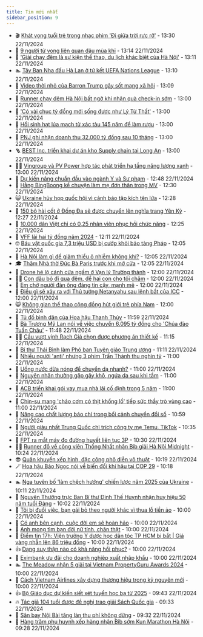 ```yaml
---
title: Tim mới nhất
sidebar_position: 9
---
```


<!-- vnexpress-tin-moi-nhat:START -->
- 🎬 [Khát vọng tuổi trẻ trong nhạc phim &#39;Đi giữa trời rực rỡ&#39;](https://vnexpress.net/khat-vong-tuoi-tre-trong-nhac-phim-di-giua-troi-ruc-ro-4818563.html) - 13:30 22/11/2024
- 🐎 [9 người tử vong liên quan đậu mùa khỉ](https://vnexpress.net/9-nguoi-tu-vong-lien-quan-dau-mua-khi-4819330.html) - 13:14 22/11/2024
- 🦍 [&#39;Giải chạy đêm là sự kiện thể thao, du lịch khác biệt của Hà Nội&#39;](https://vnexpress.net/giai-chay-dem-la-su-kien-the-thao-du-lich-khac-biet-cua-ha-noi-4819314.html) - 13:11 22/11/2024
- 🏊 [Tây Ban Nha đấu Hà Lan ở tứ kết UEFA Nations League](https://vnexpress.net/tay-ban-nha-dau-ha-lan-o-tu-ket-uefa-nations-league-4819339.html) - 13:10 22/11/2024
- 🎊 [Video thời nhỏ của Barron Trump gây sốt mạng xã hội](https://vnexpress.net/video-thoi-nho-cua-barron-trump-gay-sot-mang-xa-hoi-4819251.html) - 13:09 22/11/2024
- 🎃 [Runner chạy đêm Hà Nội bất ngờ khi nhận quà check-in sớm](https://vnexpress.net/runner-chay-dem-ha-noi-bat-ngo-khi-nhan-qua-check-in-som-4819338.html) - 13:00 22/11/2024
- 🧰 [&#39;Có vài chục tỷ đồng mới sống được như  Lý Tử Thất&#39;](https://vnexpress.net/co-vai-chuc-ty-dong-moi-song-duoc-nhu-ly-tu-that-4819271.html) - 13:00 22/11/2024
- 🔭 [Hồi sinh hạt lúa mạch từ xác tàu 145 năm để làm rượu](https://vnexpress.net/hoi-sinh-hat-lua-mach-tu-xac-tau-145-nam-de-lam-ruou-4819226.html) - 13:00 22/11/2024
- 🫶 [PNJ ghi nhận doanh thu 32.000 tỷ đồng sau 10 tháng](https://vnexpress.net/pnj-ghi-nhan-doanh-thu-32-000-ty-dong-sau-10-thang-4819332.html) - 13:00 22/11/2024
- 🪜 [BEST Inc. triển khai dự án kho Supply chain tại Long An](https://vnexpress.net/best-inc-trien-khai-du-an-kho-supply-chain-tai-long-an-4819267.html) - 13:00 22/11/2024
- 👨‍🏫 [Vingroup và PV Power hợp tác phát triển hạ tầng năng lượng xanh](https://vnexpress.net/vingroup-va-pv-power-hop-tac-phat-trien-ha-tang-nang-luong-xanh-4819237.html) - 13:00 22/11/2024
- 🎊 [Dự kiến nâng chuẩn đầu vào ngành Y và Sư phạm](https://vnexpress.net/du-kien-nang-chuan-dau-vao-nganh-y-va-su-pham-4819325.html) - 12:48 22/11/2024
- 🎊 [Hằng BingBoong kể chuyện làm mẹ đơn thân trong MV](https://vnexpress.net/hang-bingboong-ke-chuyen-lam-me-don-than-trong-mv-4818626.html) - 12:30 22/11/2024
- 😺 [Ukraine hủy họp quốc hội vì cảnh báo tập kích tên lửa](https://vnexpress.net/ukraine-huy-hop-quoc-hoi-vi-canh-bao-tap-kich-ten-lua-4819329.html) - 12:28 22/11/2024
- 🐘 [150 bộ hài cốt ở Đống Đa sẽ được chuyển lên nghĩa trang Yên Kỳ](https://vnexpress.net/150-bo-hai-cot-o-dong-da-se-duoc-chuyen-len-nghia-trang-yen-ky-4819324.html) - 12:27 22/11/2024
- 🌁 [10.000 dân Việt chỉ có 0,25 nhân viên phục hồi chức năng](https://vnexpress.net/10-000-dan-viet-chi-co-0-25-nhan-vien-phuc-hoi-chuc-nang-4819270.html) - 12:25 22/11/2024
- 🐲 [VFF lãi hai tỷ đồng năm 2024](https://vnexpress.net/vff-lai-hai-ty-dong-nam-2024-4819323.html) - 12:11 22/11/2024
- 🤓 [Báu vật quốc gia 7,3 triệu USD bị cướp khỏi bảo tàng Pháp](https://vnexpress.net/bau-vat-quoc-gia-7-3-trieu-usd-bi-cuop-khoi-bao-tang-phap-4819319.html) - 12:05 22/11/2024
- 💪 [Hà Nội làm gì để giảm thiểu ô nhiễm không khí?](https://vnexpress.net/ha-noi-lam-gi-de-giam-thieu-o-nhiem-khong-khi-4818893.html) - 12:05 22/11/2024
- 🎓 [Thăm Nhà thờ Đức Bà Paris trước khi mở cửa](https://vnexpress.net/tham-nha-tho-duc-ba-paris-truoc-khi-mo-cua-4819065.html) - 12:05 22/11/2024
- 🫣 [Drone hé lộ cánh cửa ngầm ở Vạn lý Trường thành](https://vnexpress.net/drone-he-lo-canh-cua-ngam-o-van-ly-truong-thanh-4819265.html) - 12:00 22/11/2024
- 🧑‍💻 [Con dâu bỏ đi qua đêm, để hai con cho tôi chăm](https://vnexpress.net/con-dau-bo-di-qua-dem-de-hai-con-cho-toi-cham-4819175.html) - 12:00 22/11/2024
- 🐲 [Em chờ người đàn ông đáng tin cậy, mạnh mẽ](https://vnexpress.net/em-cho-nguoi-dan-ong-dang-tin-cay-manh-me-4819076.html) - 12:00 22/11/2024
- 🌝 [Điều gì sẽ xảy ra với Thủ tướng Netanyahu sau lệnh bắt của ICC](https://vnexpress.net/dieu-gi-se-xay-ra-voi-thu-tuong-netanyahu-sau-lenh-bat-cua-icc-4818995.html) - 12:00 22/11/2024
- 😺 [Không gian thể thao cộng đồng hút giới trẻ phía Nam](https://vnexpress.net/khong-gian-the-thao-cong-dong-hut-gioi-tre-phia-nam-4816475.html) - 12:00 22/11/2024
- 🐎 [Tủ đồ bình dân của Hoa hậu Thanh Thủy](https://vnexpress.net/tu-do-binh-dan-cua-hoa-hau-thanh-thuy-4818350.html) - 11:59 22/11/2024
- 🎡 [Bà Trương Mỹ Lan nói về việc chuyển 6.095 tỷ đồng cho &#39;Chúa đảo Tuần Châu&#39;](https://vnexpress.net/ba-truong-my-lan-noi-ve-viec-chuyen-6-095-ty-dong-cho-chua-dao-tuan-chau-4819312.html) - 11:48 22/11/2024
- 👨‍🏫 [Cầu vượt vịnh Rạch Giá chọn được phương án thiết kế](https://vnexpress.net/cau-vuot-vinh-rach-gia-chon-duoc-phuong-an-thiet-ke-4819315.html) - 11:15 22/11/2024
- 🦆 [Bí thư Thái Bình làm Phó ban Tuyên giáo Trung ương](https://vnexpress.net/bi-thu-thai-binh-lam-pho-ban-tuyen-giao-trung-uong-4819313.html) - 11:11 22/11/2024
- 🚦 [Nhiều người &#39;anti&#39; nhưng 3 phim Trấn Thành thu nghìn tỷ](https://vnexpress.net/nhieu-nguoi-anti-nhung-3-phim-tran-thanh-thu-nghin-ty-4819191.html) - 11:00 22/11/2024
- 💫 [Uống nước dừa nóng để chuyển dạ nhanh?](https://vnexpress.net/uong-nuoc-dua-nong-de-chuyen-da-nhanh-4816554.html) - 11:00 22/11/2024
- 🎉 [Nguyên nhân thường gặp gây khô, ngứa da sau khi tắm](https://vnexpress.net/nguyen-nhan-thuong-gap-gay-kho-ngua-da-sau-khi-tam-4819233.html) - 11:00 22/11/2024
- 🌋 [ACB triển khai gói vay mua nhà lãi cố định trong 5 năm](https://vnexpress.net/acb-trien-khai-goi-vay-mua-nha-lai-co-dinh-trong-5-nam-4819139.html) - 11:00 22/11/2024
- 🤖 [Chin-su mang &#39;chảo cơm có thịt khổng lồ&#39; tiếp sức thầy trò vùng cao](https://vnexpress.net/chin-su-mang-chao-com-co-thit-khong-lo-tiep-suc-thay-tro-vung-cao-4818730.html) - 11:00 22/11/2024
- 🦏 [Nâng cao chất lượng báo chí trong bối cảnh chuyển đổi số](https://vnexpress.net/nang-cao-chat-luong-bao-chi-trong-boi-canh-chuyen-doi-so-4819294.html) - 10:59 22/11/2024
- 🦩 [Người giàu nhất Trung Quốc chỉ trích công ty mẹ Temu, TikTok](https://vnexpress.net/nguoi-giau-nhat-trung-quoc-chi-trich-cong-ty-me-temu-tiktok-4819216.html) - 10:35 22/11/2024
- 👺 [FPT ra mắt máy đo đường huyết liên tục 3P](https://vnexpress.net/fpt-ra-mat-may-do-duong-huyet-lien-tuc-3p-4819287.html) - 10:30 22/11/2024
- 🧑‍🏫 [Runner đổ về công viên Thống Nhất nhận Bib giải Hà Nội Midnight](https://vnexpress.net/runner-do-ve-cong-vien-thong-nhat-nhan-bib-giai-ha-noi-midnight-4819285.html) - 10:24 22/11/2024
- 😎 [Quân khuyển xếp hình, đặc công phô diễn võ thuật](https://vnexpress.net/quan-khuyen-xep-hinh-dac-cong-pho-dien-vo-thuat-4819224.html) - 10:19 22/11/2024
- 🪄 [Hoa hậu Bảo Ngọc nói về biến đổi khí hậu tại COP 29](https://vnexpress.net/hoa-hau-bao-ngoc-noi-ve-bien-doi-khi-hau-tai-cop-29-4818706.html) - 10:18 22/11/2024
- 🏊 [Nga tuyên bố &#39;làm chệch hướng&#39; chiến lược năm 2025 của Ukraine](https://vnexpress.net/nga-tuyen-bo-lam-chech-huong-chien-luoc-nam-2025-cua-ukraine-4819259.html) - 10:11 22/11/2024
- 💃 [Nguyên Thường trực Ban Bí thư Đinh Thế Huynh nhận huy hiệu 50 năm tuổi Đảng](https://vnexpress.net/nguyen-thuong-truc-ban-bi-thu-dinh-the-huynh-nhan-huy-hieu-50-nam-tuoi-dang-4819278.html) - 10:02 22/11/2024
- 🦆 [Tôi bị đuổi việc, bạn gái bỏ theo người khác vì thua lỗ tiền ảo](https://vnexpress.net/toi-bi-duoi-viec-ban-gai-bo-theo-nguoi-khac-vi-thua-lo-tien-ao-4819178.html) - 10:00 22/11/2024
- 🎊 [Có anh bên cạnh, cuộc đời em sẽ hoàn hảo](https://vnexpress.net/co-anh-ben-canh-cuoc-doi-em-se-hoan-hao-4819073.html) - 10:00 22/11/2024
- 👺 [Anh mong tìm bạn đời nữ tính, chân thật](https://vnexpress.net/anh-mong-tim-ban-doi-nu-tinh-chan-that-4819071.html) - 10:00 22/11/2024
- 🎡 [Điểm tin 17h: Viện trưởng Y dược học dân tộc TP HCM bị bắt | Giá vàng nhẫn lên 86 triệu đồng](https://vnexpress.net/diem-tin-17h-vien-truong-y-duoc-hoc-dan-toc-tp-hcm-bi-bat-gia-vang-nhan-len-86-trieu-dong-4819297.html) - 10:00 22/11/2024
- 👍 [Dạng suy thận nào có khả năng hồi phục?](https://vnexpress.net/dang-suy-than-nao-co-kha-nang-hoi-phuc-4819228.html) - 10:00 22/11/2024
- 🐎 [Eximbank ưu đãi cho doanh nghiệp xuất nhập khẩu](https://vnexpress.net/eximbank-uu-dai-cho-doanh-nghiep-xuat-nhap-khau-4819099.html) - 10:00 22/11/2024
- 🏊 [The Meadow nhận 5 giải tại Vietnam PropertyGuru Awards 2024](https://vnexpress.net/the-meadow-nhan-5-giai-tai-vietnam-propertyguru-awards-2024-4818115.html) - 10:00 22/11/2024
- 🦩 [Cách Vietnam Airlines xây dựng thương hiệu trong kỷ nguyên mới](https://vnexpress.net/cach-vietnam-airlines-xay-dung-thuong-hieu-trong-ky-nguyen-moi-4817692.html) - 10:00 22/11/2024
- 👍 [Bộ Giáo dục dự kiến siết xét tuyển học bạ từ 2025](https://vnexpress.net/bo-giao-duc-du-kien-siet-xet-tuyen-hoc-ba-tu-2025-4805636.html) - 09:43 22/11/2024
- 🔥 [Tác giả 104 tuổi được đề nghị trao giải Sách Quốc gia](https://vnexpress.net/tac-gia-104-tuoi-duoc-de-nghi-trao-giai-sach-quoc-gia-4819210.html) - 09:33 22/11/2024
- 💄 [Sân bay Nội Bài tăng làn thu phí không dừng](https://vnexpress.net/san-bay-noi-bai-tang-lan-thu-phi-khong-dung-4819257.html) - 09:32 22/11/2024
- 🤡 [Hàng trăm phụ huynh xếp hàng nhận Bib sớm Kun Marathon Hà Nội](https://vnexpress.net/hang-tram-phu-huynh-xep-hang-nhan-bib-som-kun-marathon-ha-noi-4819240.html) - 09:28 22/11/2024<!-- vnexpress-tin-moi-nhat:END -->
